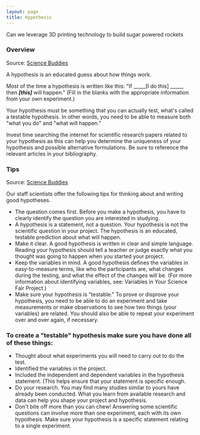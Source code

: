 ```yaml
---
layout: page
title: Hypothesis
---
```

Can we leverage 3D printing technology to build sugar powered rockets

### Overview
Source: [Science Buddies](http://www.sciencebuddies.org/science-fair-projects/project_hypothesis.shtml#keyinfo)

A hypothesis is an educated guess about how things work.

Most of the time a hypothesis is written like this: "If _____[I do this] _____, then _____[this]_____ will happen." (Fill in the blanks with the appropriate information from your own experiment.)

Your hypothesis must be something that you can actually test, what's called a testable hypothesis. In other words, you need to be able to measure both "what you do" and "what will happen."

Invest time searching the internet for scientific research papers related to your hypothesis as this can help you determine the uniqueness of your hypothesis and possible alternative formulations. Be sure to reference the relevant articles in your bibliography.

### Tips
Source: [Science Buddies](http://www.sciencebuddies.org/blog/2010/02/a-strong-hypothesis.php)

Our staff scientists offer the following tips for thinking about and writing good hypotheses.

* The question comes first. Before you make a hypothesis, you have to clearly identify the question you are interested in studying.
* A hypothesis is a statement, not a question. Your hypothesis is not the scientific question in your project. The hypothesis is an educated, testable prediction about what will happen.
* Make it clear. A good hypothesis is written in clear and simple language. Reading your hypothesis should tell a teacher or judge exactly what you thought was going to happen when you started your project.
* Keep the variables in mind. A good hypothesis defines the variables in easy-to-measure terms, like who the participants are, what changes during the testing, and what the effect of the changes will be. (For more information about identifying variables, see: Variables in Your Science Fair Project.)
* Make sure your hypothesis is "testable." To prove or disprove your hypothesis, you need to be able to do an experiment and take measurements or make observations to see how two things (your variables) are related. You should also be able to repeat your experiment over and over again, if necessary.

### To create a "testable" hypothesis make sure you have done all of these things:
* Thought about what experiments you will need to carry out to do the test.
* Identified the variables in the project.
* Included the independent and dependent variables in the hypothesis statement. (This helps ensure that your statement is specific enough.
* Do your research. You may find many studies similar to yours have already been conducted. What you learn from available research and data can help you shape your project and hypothesis.
* Don't bite off more than you can chew! Answering some scientific questions can involve more than one experiment, each with its own hypothesis. Make sure your hypothesis is a specific statement relating to a single experiment.

